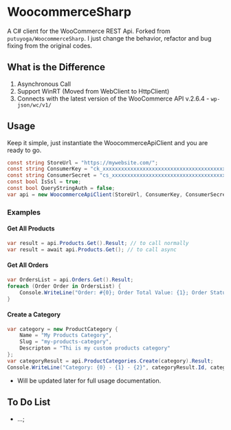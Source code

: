 # WoocommerceSharp
A C# client for the WooCommerce REST Api. Forked from `putuyoga/WoocommerceSharp`.
I just change the behavior, refactor and bug fixing from the original codes.

## What is the Difference
1. Asynchronous Call
2. Support WinRT (Moved from WebClient to HttpClient)
3. Connects with the latest version of the WooCommerce API v.2.6.4 - `wp-json/wc/v1/`

## Usage
Keep it simple, just instantiate the WoocommerceApiClient and you are ready to go.
```cs
const string StoreUrl = "https://mywebsite.com/";
const string ConsumerKey = "ck_xxxxxxxxxxxxxxxxxxxxxxxxxxxxxxxxxxxxxxxx";
const string ConsumerSecret = "cs_xxxxxxxxxxxxxxxxxxxxxxxxxxxxxxxxxxxxxxxx";
const bool IsSsl = true;
const bool QueryStringAuth = false;
var api = new WoocommerceApiClient(StoreUrl, ConsumerKey, ConsumerSecret, IsSsl, QueryStringAuth);
```
### Examples

#### Get All Products
```csharp
var result = api.Products.Get().Result; // to call normally
var result = await api.Products.Get(); // to call async
```

#### Get All Orders
```csharp
var OrdersList = api.Orders.Get().Result;
foreach (Order Order in OrdersList) {
	Console.WriteLine("Order: #{0}; Order Total Value: {1}; Order Status: {2}; Payment Method: {3}", Order.Number, Order.Total, Order.Status, Order.PaymentMethodTitle);
}
```

#### Create a Category
```csharp
var category = new ProductCategory {
	Name = "My Products Category",
	Slug = "my-products-category",
	Descripton = "Thi is my custom products category"
};
var categoryResult = api.ProductCategories.Create(category).Result;
Console.WriteLine("Category: {0} - {1} - {2}", categoryResult.Id, categoryResult.Name, categoryResult.Slug);
```

* Will be updated later for full usage documentation.

## To Do List
- ...;
